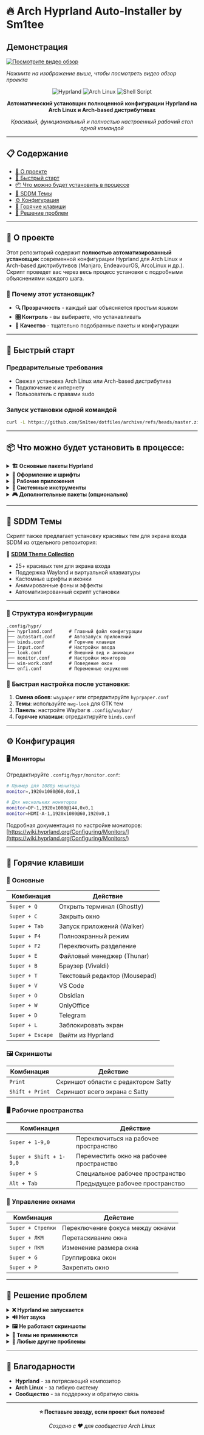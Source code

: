 # 🔥 Arch Hyprland Auto-Installer by Sm1tee


## Демонстрация

[![Посмотрите видео обзор](https://img.youtube.com/vi/Rj_KQUqIx7U/maxresdefault.jpg)](https://www.youtube.com/watch?v=Rj_KQUqIx7U "Нажмите для просмотра видео")

*Нажмите на изображение выше, чтобы посмотреть видео обзор проекта*


<div align="center">

![Hyprland](https://img.shields.io/badge/Hyprland-Dynamic%20Tiling-blue?style=for-the-badge&logo=wayland&logoColor=white)
![Arch Linux](https://img.shields.io/badge/Arch%20Linux-1793D1?style=for-the-badge&logo=arch-linux&logoColor=white)
![Shell Script](https://img.shields.io/badge/Shell_Script-121011?style=for-the-badge&logo=gnu-bash&logoColor=white)

**Автоматический установщик полноценной конфигурации Hyprland на Arch Linux и Arch-based дистрибутивах**

*Красивый, функциональный и полностью настроенный рабочий стол одной командой*

</div>

---

## 📋 Содержание

- [🎯 О проекте](#-о-проекте)
- [🚀 Быстрый старт](#-быстрый-старт)
- [📦 Что можно будет установить в процессе](#-Что-можно-будет-установить-в-процессе)
- [🎨 SDDM Темы](#-sddm-темы)
- [⚙️ Конфигурация](#️-конфигурация)
- [🔧 Горячие клавиши](#-горячие-клавиши)
- [🐛 Решение проблем](#-решение-проблем)

---

## 🎯 О проекте

Этот репозиторий содержит **полностью автоматизированный установщик** современной конфигурации Hyprland для Arch Linux и Arch-based дистрибутивов (Manjaro, EndeavourOS, ArcoLinux и др.). Скрипт проведет вас через весь процесс установки с подробными объяснениями каждого шага.

### 🌟 Почему этот установщик?

- **🔍 Прозрачность** - каждый шаг объясняется простым языком
- **🎛️ Контроль** - вы выбираете, что устанавливать
- **💎 Качество** - тщательно подобранные пакеты и конфигурации

---


## 🚀 Быстрый старт

### Предварительные требования
- Свежая установка Arch Linux или Arch-based дистрибутива
- Подключение к интернету
- Пользователь с правами sudo

### Запуск установки одной командой

```bash
curl -L https://github.com/Sm1tee/dotfiles/archive/refs/heads/master.zip -o dotfiles.zip && unzip -q dotfiles.zip && mv dotfiles-master dotfiles && rm dotfiles.zip && cd dotfiles && chmod +x install-hyprland.sh && ./install-hyprland.sh
```

---

## 📦 Что можно будет установить в процессе:

<details>
<summary><b>🏗️ Основные пакеты Hyprland</b></summary>

- **Hyprland** - динамический тайлинговый композитор
- **Waybar** - настраиваемая панель задач  
- **Hyprpaper** - установка обоев
- **Hyprlock** - блокировщик экрана
- **Hyprshot** - инструмент для скриншотов
- **SDDM** - менеджер дисплея
- **Fish** - современная командная оболочка

</details>

<details>
<summary><b>🎨 Оформление и шрифты</b></summary>

- **Шрифты**: DejaVu, Liberation, Noto, JetBrains Mono, Fira Code, Hack, Nerd Fonts, MS Fonts
- **Иконки**: Kora Icon Theme
- **Курсоры**: Vimix
- **Темы**: nwg-look для настройки GTK тем
- **Обои**: Коллекция пользовательских обоев из папки `обои/`

</details>

<details>
<summary><b>📱 Рабочие приложения</b></summary>

- **Терминалы**: Ghostty, Kitty
- **Браузер**: Vivaldi
- **Офис**: OnlyOffice
- **Медиа**: MPV (видео), Loupe (изображения)
- **Разработка**: VS Code, Obsidian
- **Файлы**: Thunar с плагинами (archive, media-tags, volman)
- **Текст**: Mousepad
- **Системные**: Mission Center, Waypaper, Gnome Calculator
- **Сеть**: Filezilla, Telegram Desktop
- **Архивы**: Xarchiver
- **PDF**: Papers
- **Торренты**: qBittorrent

</details>

<details>
<summary><b>🔧 Системные инструменты</b></summary>

- **AUR помощники**: Yay, Paru
- **Скриншоты**: Grim, Slurp, Satty
- **Буфер обмена**: Cliphist, wl-clipboard
- **Уведомления**: Dunst
- **Запуск приложений**: Walker
- **Аудио**: PipeWire, WirePlumber, Pavucontrol
- **Сеть**: NetworkManager
- **Диски**: udisks2, udiskie, gnome-disk-utility
- **Системная информация**: fastfetch, inxi
- **Командная строка**: starship, zoxide, mcfly, lsd, ncdu

</details>

<details>
<summary><b>🎮 Дополнительные пакеты (опционально)</b></summary>

- **Игры**: Mesa, Vulkan, GameMode, MangoHUD, Bottles, Gamescope
- **Wine**: Полный набор для запуска Windows приложений
- **Кодеки**: GStreamer, FFmpeg, x264, x265 и другие мультимедийные кодеки
- **Печать**: CUPS, драйверы принтеров, Simple Scan

</details>

---

## 🎨 SDDM Темы

Скрипт также предлагает установку красивых тем для экрана входа SDDM из отдельного репозитория:

**🔗 [SDDM Theme Collection](https://github.com/Sm1tee/sddm-theme)**

- 25+ красивых тем для экрана входа
- Поддержка Wayland и виртуальной клавиатуры  
- Кастомные шрифты и иконки
- Анимированные фоны и эффекты
- Автоматизированный скрипт установки

---

### 📁 Структура конфигурации

```
.config/hypr/
├── hyprland.conf      # Главный файл конфигурации
├── autostart.conf     # Автозапуск приложений
├── binds.conf         # Горячие клавиши
├── input.conf         # Настройки ввода
├── look.conf          # Внешний вид и анимации
├── monitor.conf       # Настройки мониторов
├── win-work.conf      # Поведение окон
└── enfi.conf          # Переменные окружения
```

### 🎯 Быстрая настройка после установки:

1. **Смена обоев**: `waypaper` или отредактируйте `hyprpaper.conf`
2. **Темы**: используйте `nwg-look` для GTK тем
3. **Панель**: настройте Waybar в `.config/waybar/`
4. **Горячие клавиши**: отредактируйте `binds.conf`

---

## ⚙️ Конфигурация

### 🖥️ Мониторы

Отредактируйте `.config/hypr/monitor.conf`:

```bash
# Пример для 1080p монитора
monitor=,1920x1080@60,0x0,1

# Для нескольких мониторов
monitor=DP-1,1920x1080@144,0x0,1
monitor=HDMI-A-1,1920x1080@60,1920x0,1
```

Подробная документация по настройке мониторов: [https://wiki.hyprland.org/Configuring/Monitors/](https://wiki.hyprland.org/Configuring/Monitors/)



---

## 🔧 Горячие клавиши

### 🚀 Основные

| Комбинация | Действие |
|------------|----------|
| `Super + Q` | Открыть терминал (Ghostty) |
| `Super + C` | Закрыть окно |
| `Super + Tab` | Запуск приложений (Walker) |
| `Super + F4` | Полноэкранный режим |
| `Super + F2` | Переключить разделение |
| `Super + E` | Файловый менеджер (Thunar) |
| `Super + B` | Браузер (Vivaldi) |
| `Super + T` | Текстовый редактор (Mousepad) |
| `Super + V` | VS Code |
| `Super + O` | Obsidian |
| `Super + W` | OnlyOffice |
| `Super + D` | Telegram |
| `Super + L` | Заблокировать экран |
| `Super + Escape` | Выйти из Hyprland |

### 🖼️ Скриншоты

| Комбинация | Действие |
|------------|----------|
| `Print` | Скриншот области с редактором Satty |
| `Shift + Print` | Скриншот всего экрана с Satty |

### 🖥️ Рабочие пространства

| Комбинация | Действие |
|------------|----------|
| `Super + 1-9,0` | Переключиться на рабочее пространство |
| `Super + Shift + 1-9,0` | Переместить окно на рабочее пространство |
| `Super + S` | Специальное рабочее пространство |
| `Alt + Tab` | Предыдущее рабочее пространство |

### 🎯 Управление окнами

| Комбинация | Действие |
|------------|----------|
| `Super + Стрелки` | Переключение фокуса между окнами |
| `Super + ЛКМ` | Перетаскивание окна |
| `Super + ПКМ` | Изменение размера окна |
| `Super + G` | Группировка окон |
| `Super + P` | Закрепить окно |

---

## 🐛 Решение проблем

<details>
<summary><b>❌ Hyprland не запускается</b></summary>

1. Проверьте логи: `journalctl -u sddm`
2. Убедитесь, что пользователь в группе `input`
3. Перезагрузите систему после установки

</details>

<details>
<summary><b>🔊 Нет звука</b></summary>

1. Проверьте PipeWire: `systemctl --user status pipewire`
2. Запустите: `systemctl --user restart pipewire`
3. Используйте `pavucontrol` для настройки

</details>

<details>
<summary><b>🖼️ Не работают скриншоты</b></summary>

1. Установите: `yay -S satty grim slurp`
2. Проверьте привязки клавиш в `binds.conf`

</details>

<details>
<summary><b>🎨 Темы не применяются</b></summary>

1. Запустите: `nwg-look`
2. Обновите кэш: `sudo fc-cache -f`
3. Перезапустите приложения

</details>

<details>
<summary><b>🤔 Любые другие проблемы</b></summary>

Приложите содержание данной инструкции + текст скрипта автоустановки и описание своей проблемы в диалог с любым чат-ботом (например ChatGPT) и вы получите развернутое решение.

</details>

---

## 🙏 Благодарности

- **Hyprland** - за потрясающий композитор
- **Arch Linux** - за гибкую систему
- **Сообщество** - за поддержку и обратную связь

---

<div align="center">

**⭐ Поставьте звезду, если проект был полезен!**

*Создано с ❤️ для сообщества Arch Linux*

</div>
